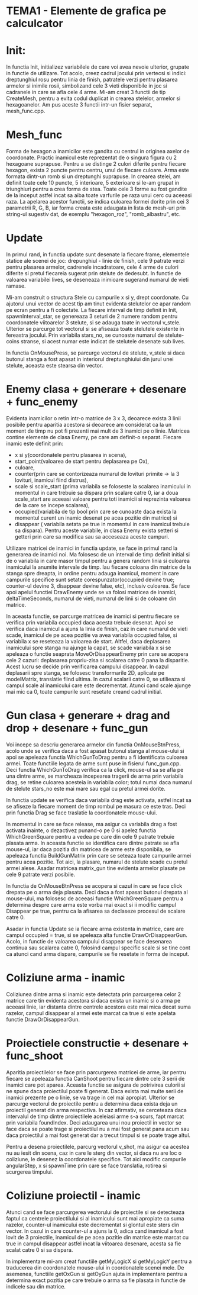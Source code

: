 # TEMA1 - Elemente de grafica pe calculcator 

# Init:

In functia Init, initializez variabilele de care voi avea nevoie 
ulterior, grupate in functie de utilizare. Tot acolo, creez cadrul jocului 
prin vertecsi si indici: dreptunghiul rosu pentru linia de finish, patratele 
verzi pentru plasarea armelor si inimile rosii, simbolizand cele 3 vieti 
disponibile in joc si cadranele in care se afla cele 4 arme. Mi-am creat 3 
functii de tip CreateMesh, pentru a evita codul duplicat in crearea stelelor,
armelor si hexagoanelor. Am pus aceste 3 functii intr-un fisier separat,
mesh_func.cpp.

# Mesh_func 

Forma de hexagon a inamicilor este gandita cu centrul in originea axelor 
de coordonate. Practic inamicul este reprezentat de o singura figura cu 2 
hexagoane suprapuse. Pentru a se distinge 2 culori diferite pentru fiecare 
hexagon, exista 2 puncte pentru centru, unul de fiecare culoare. Arma este 
formata dintr-un romb si un dreptunghi suprapuse. In crearea stelei, am definit 
toate cele 10 puncte, 5 interioare, 5 exterioare si le-am grupat in triunghiuri 
pentru a crea forma de stea. Toate cele 3 forme au fost gandite de la inceput 
astfel incat sa aiba toate varfurile pe raza unui cerc cu aceeasi raza. La 
apelarea acestor functii, se indica culoarea formei dorite prin cei 3 parametrii 
R, G, B, iar forma creata este adaugata in lista de mesh-uri prin string-ul 
sugestiv dat, de exemplu "hexagon_roz", "romb_albastru", etc. 

# Update

In primul rand, in functia update sunt desenate la fiecare frame, 
elementele statice ale scenei de joc: drepunghiul - linie de finish, cele 9 
patrate verzi pentru plasarea armelor, cadrenele incadratoare, cele 4 arme de 
culori diferite si pretul fiecareia sugerat prin stelute de dedesubt. In functie 
de valoarea variabilei lives, se deseneaza inimioare sugerand numarul de vieti ramase. 

Mi-am construit o structura Stele cu campurile x si y, drept coordonate. Cu
ajutorul unui vector de acest tip am tinut evidenta stelutelor ce apar random pe ecran 
pentru a fi colectate. La fiecare interval de timp definit in Init, spawnInterval_star,
se genereaza 3 seturi de 2 numere random pentru coordonatele viitoarelor 3 stelute, si 
se adauga toate in vectorul v_stele. Ulterior se parcurge tot vectorul si se afiseaza 
toate stelutele existente in fereastra jocului.  Prin variabila stars_no, se cunoaste 
numarul de stelute-coins stranse, si acest numar este indicat de stelutele desenate sub 
lives.

In functia OnMousePress, se parcurge vectorul de stelute, v_stele si daca butonul 
stanga a fost apasat in interiorul dreptunghiului din jurul unei stelute, aceasta este 
stearsa din vector.

#  Enemy clasa + generare + desenare + func_enemy

Evidenta  inamicilor o retin intr-o matrice de 3 x 3, deoarece exista 3 linii 
posibile pentru aparitia acestora si deoarece am considerat ca la un moment de timp nu pot
fi prezenti mai mult de 3 inamici pe o linie. Matricea contine elemente de clasa Enemy, pe
care am definit-o separat. Fiecare inamic este definit prin: 
- x si y(coordonatele pentru plasarea in scena), 
- start_point(valoarea de start pentru deplasarea pe Ox), 
- culoare,
- counter(prin care se contorizeaza numarul de lovituri primite -> la 3 lovituri, 
inamicul fiind distrus), 
- scale si scale_start (prima variabila se foloseste la scalarea inamicului in 
momentul in care trebuie sa dispara prin scalare catre 0, iar a doua scale_start are aceeasi 
valoare pentru toti inamicii si reprezinta valoarea de la care se incepe scalarea), 
- occupied(variabila de tip bool prin care se cunoaste daca exista la momentul curent
 un inamic desenat pe acea pozitie din matrice) si 
- disappear ( variabila setata pe true in momentul in care inamicul trebuie sa
dispara).
       Pentru aceste variabile, in clasa Enemy exista setteri si getteri prin care sa modifica 
sau sa acceseaza aceste campuri.

Utilizare matricei de inamici in functia update, se face in primul rand la generarea 
de inamici noi. Ma folosesc de un interval de timp definit initial si de o variabila in care
masor timpul pentru a genera random linia si culoarea inamicului la anumite intervale de timp.
Iau fiecare coloana din matrice de la stanga spre dreapta, in ordine pentru adauga inamicul, 
moment in care campurile specifice sunt setate corespunzator(occupied devine true; counter-ul 
devine 3, disappear devine false, etc), inclusiv culoarea. Se face apoi apelul functiei 
DrawEnemy unde se va folosi matricea de inamici, deltaTimeSeconds, numarul de vieti, numarul
 de linii si de coloane din matrice. 

In aceasta functie, se parcurge matricea de inamici si pentru fiecare se verifica prin
variabila occupied daca acesta trebuie desenat. Apoi se verifica daca inamicul a ajuns la linia
de finish, caz in care numarul de vieti scade, inamicul de pe acea pozitie va avea variabila 
occupied false, si variabila x se reseteaza la valoarea de start. Altfel, daca deplasarea 
inamicului spre stanga nu ajunge la capat, se scade variabila x si se apeleaza o functie seaprata
 MoveOrDisappearEnemy prin care se acopera cele 2 cazuri: deplasarea propriu-zisa si scalarea 
 catre 0 pana la disparitie. Acest lucru se decide prin verificarea campului disappear. In cazul
deplasarii spre stanga, se folosesc transformarile 2D, aplicate pe modelMatrix, translatie
fiind ultima. In cazul scalarii catre 0, se utilieaza si campul scale al inamicului care 
este decrementat. Atunci cand scale ajunge mai mic ca 0, toate campurile sunt resetate creand
cadrul initial.

#  Gun clasa + generare + drag and drop + desenare + func_gun

Voi incepe sa descriu generarea armelor din functia OnMouseBtnPress, acolo unde se verifica
daca a fost apasat butonul stanga al mouse-ului si apoi se apeleaza functia WhichGunToDrag pentru
a fi identificata culoarea armei. Toate functiile legata de arme sunt puse in fisierul 
func_gun.cpp. Deci functia WhichGunToDrag verifica ca la click, mouse-ul sa se afla pe una dintre 
arme, se marcheaza incepearea tragerii de arma prin variabila drag, se retine culoarea acesteia in
variabila color; totul numai daca numarul de stelute stars_no este mai mare sau egal cu pretul 
armei dorite.

In functia update se verifica daca variabila drag este activata, astfel incat sa se afiseze 
la fiecare moment de timp rombul pe masura ce este tras. Deci prin functia Drag se face traslatie
la coordonatele mouse-ului.

In momentul in care se face release, ma asigur ca variabila drag a fost activata inainte, o
dezactivez punand-o pe 0 si apelez functia WhichGreenSquare pentru a vedea pe care din cele 9 
patrate trebuie plasata arma. In aceasta functie se identifica care dintre patrate se afla mouse-ul,
iar daca pozitia din matricea de arme este disponibila, se apeleaza functia BuildGunMatrix prin care
se seteaza toate campurile armei pentru acea pozitie. Tot aici, la plasare, numarul de stelute scade 
cu pretul armei alese. Asadar matricea matrix_gun tine evidenta armelor plasate pe cele 9 patrate 
verzi posibile.

In functia de OnMouseBtnPress se acopera si cazul in care se face click drepata pe o arma 
deja plasata. Deci daca a fost apasat butonul drepata al mouse-ului, ma folosesc de aceeasi functie
WhichGreenSquare pentru a determina despre care arma este vorba mai exact si ii modific campul 
Disappear pe true, pentru ca la afisarea sa declaseze procesul de scalare catre 0. 

Asadar in functia Update se ia fiecare arma existenta in matrice, care are campul 
occupied = true, si se apeleaza alta functie DrawOrDisappearGun. Acolo, in functie de valoarea 
campului disappear se face  desenarea continua sau scalarea catre 0, folosind campul specific scale 
si se tine cont ca atunci cand arma dispare, campurile se fie resetate in forma de inceput. 

# Coliziune arma - inamic

Coliziunea dintre arma si inamic este detectata prin
parcurgerea celor 2 matrice care tin evidenta acestora si daca exista un inamic si o arma pe
aceeasi linie, iar distanta dintre centrele acestora este mai mica decat suma razelor, campul 
disappear al armei este marcat ca true si este apelata functie DrawOrDisappearGun.

# Proiectiele constructie + desenare + func_shoot

Aparitia proiectilelor se face prin parcurgerea matricei de arme, iar pentru fiecare se 
apeleaza functia CanShoot pentru fiecare dintre cele 3 serii de inamici care pot aparea. Aceasta 
functie se asigura de potrivirea culorii si ne spune daca proiectilul poate fi generat. Daca exista
mai multe serii de inamici prezente pe o linie, se va trage in cel mai apropiat. Ulterior se parcurge
vectorul de proiectile pentru a determina daca exista deja un proiectil generat din arma respectiva. 
In caz afirmativ, se cerceteaza daca intervalul de timp dintre proiectilele aceleiasi arme s-a scurs,
fapt marcat prin variabila foundIndex. Deci adaugarea unui nou proiectil in vector se face daca se poate
trage si proiectilul nu a mai fost generat pana acum sau daca proiectilul a mai fost generat dar a trecut
timpul si se poate trage altul.

Pentru a desena proiectilele, parcurg vectorul v_shot, ma asigur ca acestea nu au iesit din scena,
caz in care le sterg din vector, si daca nu are loc o coliziune, le desenez la coordonatele specifice. Tot
aici modific campurile angularStep, x si spawnTime prin care se face translatia, rotirea si scurgerea 
timpului. 

# Coliziune proiectil - inamic

Atunci cand se face parcurgerea vectorului de proiectile si se detecteaza faptul ca centrele 
proiectilului si al inamicului sunt mai apropiate ca suma razelor, counter-ul inamicului este decrementat 
si glontul este sters din vector. In cazul in care counter-ul a ajuns la 0, adica cand inamicul a fost 
lovit de 3 proiectile, inamicul de pe acea pozitie din matrice este marcat cu true in campul disappear 
astfel incat la viitoarea desenare, acesta sa fie scalat catre 0 si sa dispara. 

In implementare mi-am creat functiile getMyLogicX si getMyLogicY pentru a traducerea din 
coordonatele mouse-ului in coordonatele scenei mele. De asemenea, functiile getOxGun si getOyGun ajuta 
in implementare pentru a determina exact pozitia pe care trebuie o arma sa fie plasata in functie de 
indicele sau din matrice.
